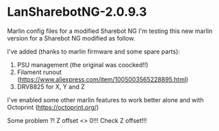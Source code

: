 # LanSharebotNG-2.0.9.3

Marlin config files for a modified Sharebot NG
I'm testing this new marlin version for a Sharebot NG modified as follow.

I've added (thanks to marlin firmware and some spare parts): 

1) PSU management (the original was coocked!!)
2) Filament runout (https://www.aliexpress.com/item/1005003565228895.html)
3) DRV8825 for X, Y and Z 

I've enabled some other marlin features to work better alone and with Octoprint (https://octoprint.org/)

Some problem ?! Z offset <> 0!!!
Check Z offset!!!